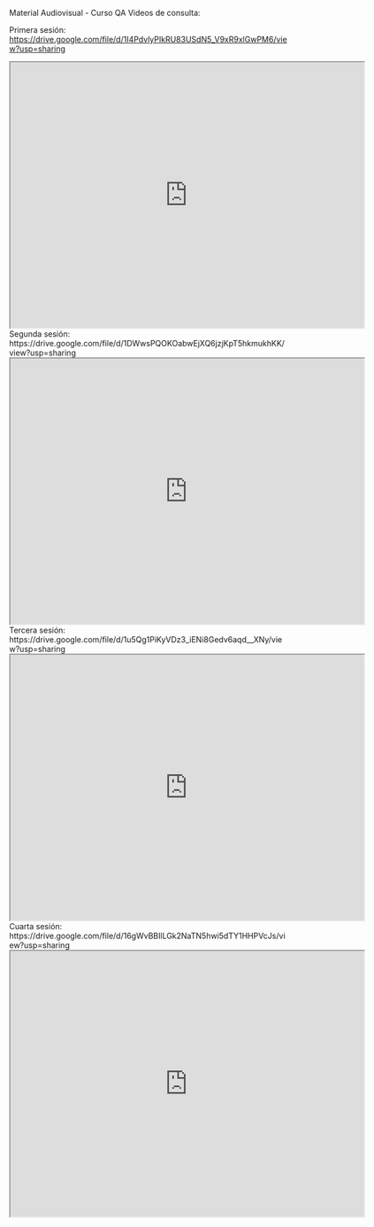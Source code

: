 Material Audiovisual - Curso QA
Videos de consulta:

Primera sesión:
https://drive.google.com/file/d/1I4PdvlyPIkRU83USdN5_V9xR9xlGwPM6/view?usp=sharing

<iframe src="https://drive.google.com/file/d/1I4PdvlyPIkRU83USdN5_V9xR9xlGwPM6/preview" width="640" height="480"></iframe>
Segunda sesión:
https://drive.google.com/file/d/1DWwsPQOKOabwEjXQ6jzjKpT5hkmukhKK/view?usp=sharing

<iframe src="https://drive.google.com/file/d/1DWwsPQOKOabwEjXQ6jzjKpT5hkmukhKK/preview" width="640" height="480"></iframe>
Tercera sesión:
https://drive.google.com/file/d/1u5Qg1PiKyVDz3_iENi8Gedv6aqd__XNy/view?usp=sharing

<iframe src="https://drive.google.com/file/d/1u5Qg1PiKyVDz3_iENi8Gedv6aqd__XNy/preview" width="640" height="480"></iframe>
Cuarta sesión:
https://drive.google.com/file/d/16gWvBBIlLGk2NaTN5hwi5dTY1HHPVcJs/view?usp=sharing

<iframe src="https://drive.google.com/file/d/16gWvBBIlLGk2NaTN5hwi5dTY1HHPVcJs/preview" width="640" height="480"></iframe>
